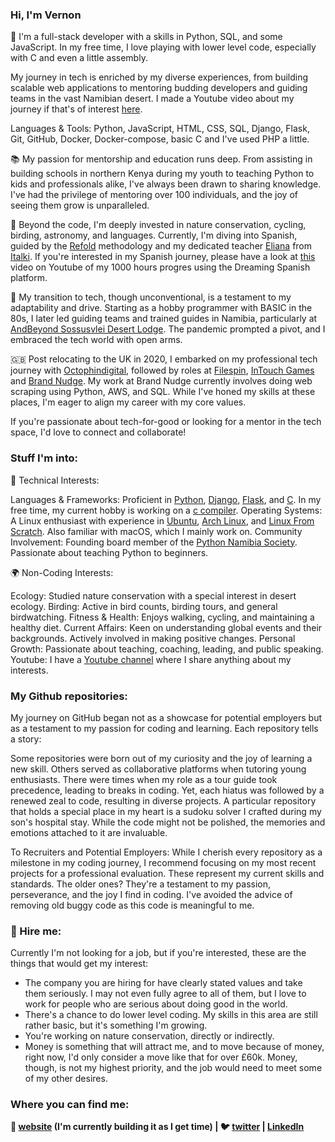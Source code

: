 ### Hi, I'm Vernon

🌱 I'm a full-stack developer with a skills in Python, SQL, and some JavaScript. In my free time, I love playing with lower level code, especially with C and even a little assembly.

My journey in tech is enriched by my diverse experiences, from building scalable web applications to mentoring budding developers and guiding teams in the vast Namibian desert.
I made a Youtube video about my journey if that's of interest [here][howguidetoprogrammer].

Languages & Tools: Python, JavaScript, HTML, CSS, SQL, Django, Flask, Git, GitHub, Docker, Docker-compose, basic C and I've used PHP a little.

📚 My passion for mentorship and education runs deep.
From assisting in building schools in northern Kenya during my youth to teaching Python to kids and professionals alike, I've always been drawn to sharing knowledge.
I've had the privilege of mentoring over 100 individuals, and the joy of seeing them grow is unparalleled.

🌌 Beyond the code, I'm deeply invested in nature conservation, cycling, birding, astronomy, and languages.
Currently, I'm diving into Spanish, guided by the [Refold][refold] methodology and my dedicated teacher [Eliana][eliana] from [Italki][italki].
If you're interested in my Spanish journey, please have a look at [this][ds1000hours] video on Youtube of my 1000 hours progres using the Dreaming Spanish platform.

🌵 My transition to tech, though unconventional, is a testament to my adaptability and drive.
Starting as a hobby programmer with BASIC in the 80s, I later led guiding teams and trained guides in Namibia, particularly at [AndBeyond Sossusvlei Desert Lodge][sossus-desert-lodge].
The pandemic prompted a pivot, and I embraced the tech world with open arms.

🇬🇧 Post relocating to the UK in 2020, I embarked on my professional tech journey with [Octophindigital][octophin],
followed by roles at [Filespin][filespin], [InTouch Games][intouch] and [Brand Nudge][brandnudge].  My work at Brand Nudge currently involves doing web scraping using Python, AWS, and SQL.
While I've honed my skills at these places, I'm eager to align my career with my core values.

If you're passionate about tech-for-good or looking for a mentor in the tech space, I'd love to connect and collaborate!


### Stuff I'm into:

🔧 Technical Interests:

Languages & Frameworks: Proficient in [Python][python], [Django][django], [Flask][flask], and [C][cprogramming]. In my free time, my current hobby is working on a [c compiler][silica_c].
Operating Systems: A Linux enthusiast with experience in [Ubuntu][ubuntu], [Arch Linux][arch], and [Linux From Scratch][LFS]. Also familiar with macOS, which I mainly work on.
Community Involvement: Founding board member of the [Python Namibia Society][pynam]. Passionate about teaching Python to beginners.

🌍 Non-Coding Interests:

Ecology: Studied nature conservation with a special interest in desert ecology.
Birding: Active in bird counts, birding tours, and general birdwatching.
Fitness & Health: Enjoys walking, cycling, and maintaining a healthy diet.
Current Affairs: Keen on understanding global events and their backgrounds. Actively involved in making positive changes.
Personal Growth: Passionate about teaching, coaching, leading, and public speaking.
Youtube: I have a [Youtube channel][youtubechannel] where I share anything about my interests.


### My Github repositories:

My journey on GitHub began not as a showcase for potential employers but as a testament to my passion for coding and learning. Each repository tells a story:

Some repositories were born out of my curiosity and the joy of learning a new skill.
Others served as collaborative platforms when tutoring young enthusiasts.
There were times when my role as a tour guide took precedence, leading to breaks in coding. Yet, each hiatus was followed by a renewed zeal to code, resulting in diverse projects.
A particular repository that holds a special place in my heart is a sudoku solver I crafted during my son's hospital stay. While the code might not be polished, the memories and emotions attached to it are invaluable.

To Recruiters and Potential Employers: While I cherish every repository as a milestone in my coding journey,
I recommend focusing on my most recent projects for a professional evaluation. These represent my current skills and standards.
The older ones? They're a testament to my passion, perseverance, and the joy I find in coding.  I've avoided the advice of removing old buggy code as this code is meaningful to me.


### 🌟 Hire me:

Currently I'm not looking for a job, but if you're interested, these are the things that would get my interest:

* The company you are hiring for have clearly stated values and take them seriously.  I may not even fully agree to all of them, but I love to work for people who are serious about doing good in the world.
* There's a chance to do lower level coding.  My skills in this area are still rather basic, but it's something I'm growing.
* You're working on nature conservation, directly or indirectly.
* Money is something that will attract me, and to move because of money, right now, I'd only consider a move like that for over £60k.  Money, though, is not my highest priority, and the job would need to meet some of my other desires.


### Where you can find me:

**🏡 [website][website] (I'm currently building it as I get time) |
🐦 [twitter][twitter] | [LinkedIn][linkedin]**

[website]: https://natureblog.co.uk/
[twitter]: https://twitter.com/sandcurves
[django]: https://www.djangoproject.com/
[python]: https://www.python.org/
[sossus-desert-lodge]: https://www.andbeyond.com/our-lodges/africa/namibia/sossusvlei-desert/andbeyond-sossusvlei-desert-lodge/
[arch]: https://www.archlinux.org/
[ubuntu]: https://ubuntu.com/
[LFS]: http://www.linuxfromscratch.org/
[pynam]: https://twitter.com/PythonNamibia
[octophin]: https://octophindigital.com/
[flask]: https://flask.palletsprojects.com/en/2.0.x/
[eliana]: https://www.italki.com/en/teacher/9957678
[italki]: https://www.italki.com/
[refold]: https://refold.la/
[cprogramming]: https://en.wikipedia.org/wiki/C_(programming_language)
[filespin]: https://filespin.io/
[intouch]: https://www.mfortune.co.uk/intouch-games/
[linkedin]: https://www.linkedin.com/in/namibnat/
[brandnudge]: https://brandnudge.co.uk/
[ds1000hours]: https://youtu.be/QySUwW7pZ0Q?si=wmTSxqWbqogBuUm_
[howguidetoprogrammer]: https://youtu.be/GGNDTQwm3iA?si=pSwIGJbuC1IB6G0y
[youtubechannel]: https://www.youtube.com/@sandcurves
[silica_c]: https://github.com/Namibnat/silica_c

